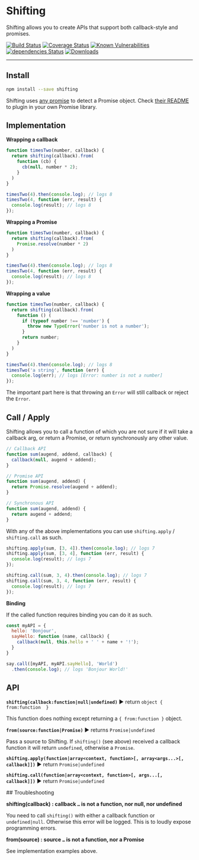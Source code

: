 # Shifting

Shifting allows you to create APIs that support both callback-style and promises.

[![Build Status](https://travis-ci.org/Moeriki/node-shifting.svg?branch=master)](https://travis-ci.org/Moeriki/node-shifting) [![Coverage Status](https://coveralls.io/repos/github/Moeriki/node-shifting/badge.svg?branch=master)](https://coveralls.io/github/Moeriki/node-shifting?branch=master) [![Known Vulnerabilities](https://snyk.io/test/github/moeriki/node-shifting/badge.svg)](https://snyk.io/test/github/moeriki/node-shifting) [![dependencies Status](https://david-dm.org/moeriki/node-shifting/status.svg)](https://david-dm.org/moeriki/node-shifting) [![Downloads](http://img.shields.io/npm/dm/shifting.svg?style=flat)](https://www.npmjs.org/package/shifting)

---

## Install

```sh
npm install --save shifting
```

Shifting uses [any promise](https://github.com/kevinbeaty/any-promise) to detect a Promise object. Check [their README](https://github.com/kevinbeaty/any-promise#any-promise) to plugin in your own Promise library.

## Implementation

**Wrapping a callback**

```javascript
function timesTwo(number, callback) {
  return shifting(callback).from(
    function (cb) {
      cb(null, number * 2);
    }
  )
}

timesTwo(4).then(console.log); // logs 8
timesTwo(4, function (err, result) {
  console.log(result); // logs 8
});
```

**Wrapping a Promise**

```javascript
function timesTwo(number, callback) {
  return shifting(callback).from(
    Promise.resolve(number * 2)
  )
}

timesTwo(4).then(console.log); // logs 8
timesTwo(4, function (err, result) {
  console.log(result); // logs 8
});
```

**Wrapping a value**

```javascript
function timesTwo(number, callback) {
  return shifting(callback).from(
    function () (
      if (typeof number !== 'number') {
        throw new TypeError('number is not a number');
      }
      return number;
    }
  )
}

timesTwo(4).then(console.log); // logs 8
timesTwo('a string', function (err) {
  console.log(err); // logs [Error: number is not a number]
});
```

The important part here is that throwing an `Error` will still callback or reject the `Error`.

## Call / Apply

Shifting allows you to call a function of which you are not sure if it will take a callback arg, or return a Promise, or return synchronously any other value.

```javascript
// Callback API
function sum(augend, addend, callback) {
  callback(null, augend + addend);
}

// Promise API
function sum(augend, addend) {
  return Promise.resolve(augend + addend);
}

// Synchronous API
function sum(augend, addend) {
  return augend + addend;
}
```

With any of the above implementations you can use `shifting.apply` / `shifting.call` as such.

```javascript
shifting.apply(sum, [3, 4]).then(console.log); // logs 7
shifting.apply(sum, [3, 4], function (err, result) {
  console.log(result); // logs 7
});

shifting.call(sum, 3, 4).then(console.log); // logs 7
shifting.call(sum, 3, 4, function (err, result) {
  console.log(result); // logs 7
});
```

**Binding**

If the called function requires binding you can do it as such.

```javascript
const myAPI = {
  hello: 'Bonjour',
  sayHello: function (name, callback) {
    callback(null, this.hello + ' ' + name + '!');
  }
}

say.call([myAPI, myAPI.sayHello], 'World')
  .then(console.log); // logs 'Bonjour World!'
```

## API

**`shifting(callback:function|null|undefined)`** ▶︎ return `object { from:function  }`

This function does nothing except returning a `{ from:function }` object.

**`from(source:function|Promise)`** ▶︎ returns `Promise|undefined`

Pass a source to Shifting. If `shifting()` (see above) received a callback function it will return `undefined`, otherwise a `Promise`.

**`shifting.apply(function|array<context, function>[, array<args...>[, callback]])`** ▶︎ return `Promise|undefined`

**`shifting.call(function|array<context, function>[, args...[, callback]])`** ▶︎ return `Promise|undefined`

<a name="troubleshooting" />
## Troubleshooting

**shifting(callback) : callback `…` is not a function, nor null, nor undefined**

You need to call `shifting()` with either a callback function or `undefined|null`. Otherwise this error will be logged. This is to loudly expose programming errors.

**from(source) : source `…` is not a function, nor a Promise**

See implementation examples above.
